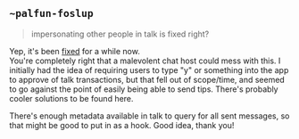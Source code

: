## `~palfun-foslup`
> impersonating other people in talk is fixed right?

Yep, it's been [fixed](https://github.com/urbit/arvo/pull/355) for a while now.  
You're completely right that a malevolent chat host could mess with this. I initially had the idea of requiring users to type "y" or something into the app to approve of talk transactions, but that fell out of scope/time, and seemed to go against the point of easily being able to send tips. There's probably cooler solutions to be found here.

There's enough metadata available in talk to query for all sent messages, so that might be good to put in as a hook. Good idea, thank you!